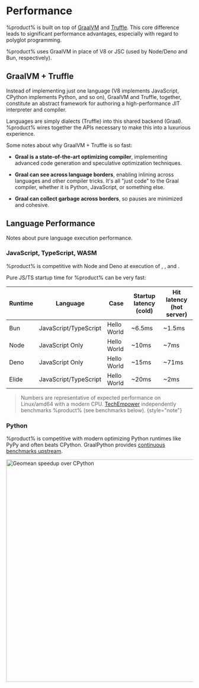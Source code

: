 # Performance

%product% is built on top of [GraalVM][0] and [Truffle][1]. This core difference leads to significant performance
advantages, especially with regard to polyglot programming.

%product% uses GraalVM in place of V8 or JSC (used by Node/Deno and Bun, respectively).

## GraalVM + Truffle

Instead of implementing just one language (V8 implements JavaScript, CPython implements Python, and so on), GraalVM and
Truffle, together, constitute an abstract framework for authoring a high-performance JIT interpreter and compiler.

Languages are simply dialects (Truffle) into this shared backend (Graal). %product% wires together the APIs necessary to
make this into a luxurious experience.

Some notes about why GraalVM + Truffle is so fast:

- **Graal is a state-of-the-art optimizing compiler**, implementing advanced code generation and speculative
  optimization techniques.

- **Graal can see across language borders**, enabling inlining across languages and other compiler tricks. It's all
  "just code" to the Graal compiler, whether it is Python, JavaScript, or something else.

- **Graal can collect garbage across borders**, so pauses are minimized and cohesive.

## Language Performance

Notes about pure language execution performance.

### JavaScript, TypeScript, WASM

%product% is competitive with Node and Deno at execution of [](JavaScript.md), [](TypeScript.md), and
[](WebAssembly.md).

Pure JS/TS startup time for %product% can be very fast:

| Runtime | Language              | Case        | Startup latency (cold) | Hit latency (hot server) |
|---------|-----------------------|-------------|------------------------|--------------------------|
| Bun     | JavaScript/TypeScript | Hello World | ~6.5ms                 | ~1.5ms                   |
| Node    | JavaScript Only       | Hello World | ~10ms                  | ~7ms                     |
| Deno    | JavaScript Only       | Hello World | ~15ms                  | ~71ms                    |
| Elide   | JavaScript/TypeScript | Hello World | ~20ms                  | ~2ms                     |

> Numbers are representative of expected performance on Linux/amd64 with a modern CPU. [TechEmpower][2] independently
> benchmarks %product% (see benchmarks below).
{style="note"}

### Python

%product% is competitive with modern optimizing Python runtimes like PyPy and often beats CPython. GraalPython provides
[continuous benchmarks upstream](https://www.graalvm.org/python/docs/#python-performance).

<img src="graalpy-performance.png" width="600" alt="Geomean speedup over CPython" />

[0]: https://graalvm.org
[1]: https://www.graalvm.org/latest/graalvm-as-a-platform/language-implementation-framework/
[2]: https://www.techempower.com/benchmarks/#hw=ph&test=plaintext&section=data-r23:~:text=0-,elide,-2.4%20ms
